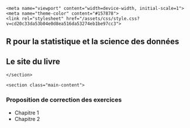 <!DOCTYPE html>
<html lang="en-US">
  <head>
    <meta charset="UTF-8">

<!-- Begin Jekyll SEO tag v2.5.0 -->
<title>R pour la statistique et la science des données | Le site du livre</title>
<meta name="generator" content="Jekyll v3.7.4" />
<meta property="og:title" content="R pour la statistique et la science des données" />
<meta property="og:locale" content="en_US" />
<meta name="description" content="Le site du livre" />
<meta property="og:description" content="Le site du livre" />
<link rel="canonical" href="https://r-stat-sc-donnees.github.io/" />
<meta property="og:url" content="https://r-stat-sc-donnees.github.io/" />
<meta property="og:site_name" content="R pour la statistique et la science des données" />
<script type="application/ld+json">
{"@type":"WebSite","url":"https://r-stat-sc-donnees.github.io/","headline":"R pour la statistique et la science des données","name":"R pour la statistique et la science des données","description":"Le site du livre","@context":"http://schema.org"}</script>
<!-- End Jekyll SEO tag -->

    <meta name="viewport" content="width=device-width, initial-scale=1">
    <meta name="theme-color" content="#157878">
    <link rel="stylesheet" href="/assets/css/style.css?v=cd20c33da53b04e0d8ea516da53274eb1be97cc3">
  </head>
  <body>
    <section class="page-header">
      <h1 class="project-name">R pour la statistique et la science des données</h1>
      <h2 class="project-tagline">Le site du livre</h2>
      
      
    </section>

    <section class="main-content">
      
<h3>Proposition de correction des exercices</h3>



  * Chapitre 1
  * Chapitre 2
  
  
  
  </section>

    
  </body>
</html>